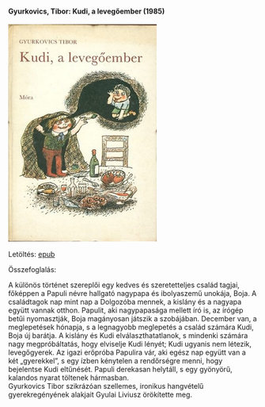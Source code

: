 #### <a name="id_1276">Gyurkovics, Tibor: Kudi, a levegőember (1985)</a>
<img src="https://github.com/BercziSandor/calibre_lib/raw/main/Gyurkovics%2C%20Tibor/Kudi%2C%20a%20levegoember%20%281276%29/cover.jpg" alt="cover" width="300"/>

Letöltés: [epub](https://github.com/BercziSandor/calibre_lib/raw/main/Gyurkovics%2C%20Tibor/Kudi%2C%20a%20levegoember%20%281276%29/Kudi%2C%20a%20levegoember%20-%20Gyurkovics%2C%20Tibor.epub)

Összefoglalás:
<div>
<p>A különös történet szereplői egy kedves és szeretetteljes család tagjai, főképpen a Papuli névre hallgató nagypapa és ibolyaszemű unokája, Boja. A családtagok nap mint nap a Dolgozóba mennek, a kislány és a nagyapa együtt vannak otthon. Papulit, aki nagypapasága mellett író is, az írógép betűi nyomasztják, Boja magányosan játszik a szobájában. December van, a meglepetések hónapja, s a legnagyobb meglepetés a család számára Kudi, Boja új barátja. A kislány és Kudi elválaszthatatlanok, s mindenki számára nagy megpróbáltatás, hogy elviselje Kudi lényét; Kudi ugyanis nem létezik, levegőgyerek. Az igazi erőpróba Papulira vár, aki egész nap együtt van a két „gyerekkel”, s egy ízben kénytelen a rendőrségre menni, hogy bejelentse Kudi eltűnését. Papuli derekasan helytáll, s egy gyönyörű, kalandos nyarat töltenek hármasban.<br>Gyurkovics Tibor szikrázóan szellemes, ironikus hangvételű gyerekregényének alakjait Gyulai Liviusz örökítette meg.</p></div>

